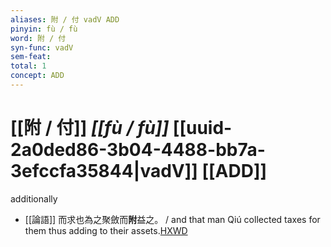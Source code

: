 ```yaml
---
aliases: 附 / 付 vadV ADD
pinyin: fù / fù
word: 附 / 付
syn-func: vadV
sem-feat: 
total: 1
concept: ADD 
---
```

# [[附 / 付]] *[[fù / fù]]*  [[uuid-2a0ded86-3b04-4488-bb7a-3efccfa35844|vadV]] [[ADD]]
additionally
 - [[論語]] 而求也為之聚斂而**附**益之。 / and that man Qiú collected taxes for them thus adding to their assets.[HXWD](https://hxwd.org/textview.html?location=KR1h0004_tls_011-20a.3)